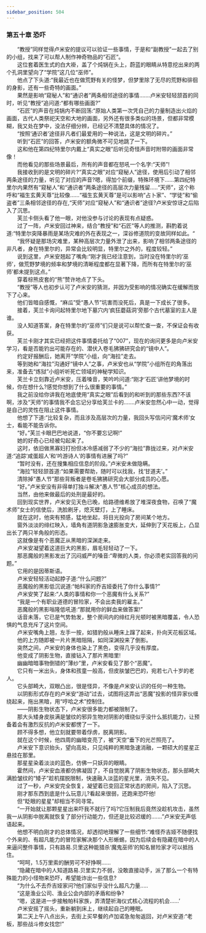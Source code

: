 ```yaml
---
sidebar_position: 504
---
```

### 第五十章 恐吓  


　　“教授”同样觉得卢米安的提议可以验证一些事情，于是和“副教授”一起去了别的小组，找来了可以帮人制作神奇物品的“石匠”。  
　　这位套着医生式的白大褂，盖了个炖锅在头上，蔚蓝的眼睛从特意挖出来的两个孔洞里望向了“学院”这几位“巫师”。  
　　他点了下头道:“我最近也在做荒野有关的怪梦，但梦里除了无尽的荒野和徘徊的身影，还有一些奇特的画面。”  
　　果然是影响“窥秘人”和“通识者”两条相邻途径的事情…….卢米安轻轻颔首的同时，听见“教授”追问道:“都有哪些画面?”  
　　“石匠”的声音在炖锅内不断回荡:“原始人类第一次凭自己的力量制造出火焰的画面，古代人类祭祀天空和大地的画面，另外还有很多类似的场景，但都非常模糊，我又处在梦中，没法仔细分辨，已经记不清楚具体的情况了。  
　　“按照‘通识者’途径非凡者们最爱用的一种说法，这是文明的碎片。”  
　　听到“石匠”的回答，卢米安的额角微不可见地跳了一下。  
　　这和他在第四纪特里尔内戴上“真实之眼”后听见奇怪声音时附带的画面非常像！  
　　而他看见的那些场景最后，所有的声音都在怒吼一个名字:“天师”!  
　　我接收到的是文明的碎片?“真实之眼”对应“窥秘人”途径，使用后引动了相邻两条途径的力量，听见了对应的声音?嗯，得加个前缀，特殊环境下......第四纪特里尔内果然有“窥秘人”和“通识者”两条途径的高层次力量残留.....“天师”，这个称呼和“福生玄黄天尊”比较像...…“福生玄黄天尊”是可以影响“占卜家”、“学徒”和“偷盗者”三条相邻途径的存在,“天师”对应“窥秘人”和“通识者”途径?卢米安惊讶之后陷入了沉思。  
　　芙兰卡侧头看了他一眼，对他没参与讨论的表现有点疑惑。  
　　过了一阵，卢米安回过神来，结合“教授”和“石匠”等人的推测，斟酌着说道:“特里尔突降暴雨是某场灾难的外在表现之一，深谷修道院的变故同样如此。“  
　　“我怀疑是那场灾难里，某种高层次力量外泄了出来，影响了相邻两条途径的非凡者，身在特里尔的，异常会比较明显，特里尔之外的，程度较轻。”  
　　说到这里，卢米安翘起了嘴角:“刚才我已经注意到，当时没在特里尔的‘巫师’，做荒野梦境的频率和梦境的清晰程度都在显著下降，而所有在特里尔的‘巫师’都未提到这点。”  
　　穿着棕熊皮套的“熊”赞许地点了下头。  
　　“教授”等人也初步认可了卢米安的猜测，并因为受影响的情况确实在缓解而放下了心来。  
　　他们皆暗自感慨，“麻瓜”受“愚人节”坑害而没死后，真是一下成长了很多。  
　　接着，芙兰卡询问起特里尔地下墓穴内‘疯狂蘑菇洞’旁那个古代墓室的主人是谁。  
　　没人知道答案，身在特里尔的“巫师”们只是说可以帮忙查一查，不保证会有收获。  
　　芙兰卡刚才其实已经把这件事情委托给了“007”，现在的询问更多是向卢米安学习，看是否能钓出可能存在的、潜伏入卷毛狒狒研究会的“镜中人”。  
　　约定好报酬后，她离开“学院”小组，向“海拉”走去。  
　　等到她和“海拉”沟通好“镜中人”之事，卢米安也从“学院”小组所在的角落出来，准备去“炼狱”小组听听死亡领域的神秘学知识。  
　　芙兰卡立刻靠近卢米安，压着嗓音，笑吟吟问道:“刚才‘石匠’讲他梦境的时候，你在想什么?感觉你想到了什么很重要的事情。”  
　　我之前没给你讲我在地底使用“真实之眼”后看到的和听到的那些东西?不该啊，涉及“天师”的事情我不会忘记分享给芙兰卡的…….卢米安忽然心中一动，觉得是自己的灵性在阻止这件事情。  
　　他想了下道:“比较复杂，而且涉及高层次的力量，我回头写信问问‘魔术师’女士，看能不能告诉你。  
　　“好。”芙兰卡眼巴巴地说道，“你不要忘记啊!”  
　　她的好奇心已经被勾起来了。  
　　这时，依旧做黑寡妇打扮但冰冷感减弱了不少的“海拉”靠拢过来，对卢米安道:“追踪‘咸蛋超人’和‘吟游诗人’的事情有进展了吗?”  
　　“暂时没有，还在搜集相应信息的阶段。”卢米安未做隐瞒。  
　　“海拉”轻轻颔首道:“如果需要帮助，随时可以找我，找‘甘道夫’。”  
　　清除掉“愚人节”那些背叛者是卷毛狒狒研究会大部分成员的心愿。  
　　“好。”卢米安没有非得单打独斗解决“愚人节”核心成员的想法。  
　　当然，由他来做最后的处刑是最好的。  
　　回到现实世界，卢米安见天色已晚，给路德维希放了堆深夜食物，召唤了“魔术师”女士的信使后，洗脸刷牙，熄灭壁灯，上了睡床。  
　　就在这时，他突有预感，猛地坐起，将目光投向了房间某个地方。  
　　窗外淡淡的绯红映入，墙角有道阴影急速膨胀变大，延伸到了天花板上，凸显出长了两只羊角般的形态。  
　　这就像是有个恶魔正从黑暗的深渊走来。  
　　卢米安凝望着这道巨大的黑影，眉毛轻轻动了一下。  
　　那恶魔般的黑影发出了沉闷威严的嗓音:“卑微的人类，你必须老实回答我的问题。”  
　　它用的是因蒂斯语。  
　　卢米安轻轻活动起脖子道:“什么问题?”  
　　恶魔般的黑影低沉说道:“帕科家的乔吉娅委托了你什么事情?”  
　　卢米安笑了起来:“人类的事情和你一个恶魔有什么关系?”  
　　“我是一个有职业道德的冒险家，不会出卖我的雇主。”  
　　恶魔般的黑影嗡隆低吼道:“那就用你的鲜血来做答案!”  
　　话音未落，它已是气势勃发，整个房间内的绯红月光顿时被黑暗覆盖，令人恐惧的气息充斥了这片空间。  
　　卢米安嘴角上翘，左手一按，如猎豹般从睡床上蹿了起来，扑向天花板区域。  
　　他的上方随即被一片片黑暗阻隔，如同深渊投来了倒影。  
　　突然之间，卢米安的身体也染上了黑色，变得几乎没有厚度。  
　　他变成了阴影生物，直接钻入了那片黑暗里!  
　　幽幽暗暗事物倒错的“薄纱”里，卢米安看见了那个“恶魔”。  
　　它只有一米出头，身体和孩童一般高，但皮肤皱巴巴的，宛若七八十岁的老人。  
　　它头部畸大，双眼凸出，很是怪异，不像是卢米安认识的任何一种生物。  
　　以阴影形式存在的卢米安“游动”过去，试图将这弄出“恶魔”投影的怪异家伙缠绕起来，拖出黑暗，用“哼哈之术”控制住。  
　　——阴影生物状态下，卢米安很多能力都被限制了。  
　　那大头矮身皮肤满是皱纹的邪异生物对阴影的缠绕似乎没什么抵抗能力，让预备着会有激烈反抗的卢米安都愣了一下。  
　　顾不得多想，他立刻就要带着俘虏，脱离阴影。  
　　就在这个时候，他四周的幽暗变亮了，被“天空”垂下的光芒照亮了。  
　　卢米安下意识抬头，望向高处，只见纯粹的黑暗急速消融，一颗硕大的星星正悬挂在那里。  
　　那星星染着淡淡的蓝色，仿佛一只妖异的眼睛。  
　　霍然间，卢米安血液都仿佛凝固了，不自觉脱离了阴影生物状态，那头部畸大满脸皱纹的“矮子”趁机摆脱限制，快速融入淡蓝的星光里，消失不见。  
　　过了一秒，卢米安完全恢复，凝望着已变回正常状态的房间，陷入了沉思。  
　　刚才那东西到底是什么玩意儿?看起来很弱，还跑来恐吓他!  
　　但“眨眼的星星”却相当不同寻常。  
　　“一开始就让那颗星星出来吓我不就行了吗?它压制我后竟然没趁机攻击，虽然我一从阴影中脱离就恢复了部分行动能力，但还是比较迟缓的.……”卢米安无声低语起来。  
　　他想不明白刚才的总体情况，却透彻地理解了一些细节:“难怪乔吉娅不随便找个外来的、有超凡能力的冒险家解决那个人形蜥蜴，因为后续会有隐藏在暗中的人来逼问整件事情，只有路易.贝里这种能猎杀‘魔鬼巫师’的知名冒险家才可以抵挡住。  
　　“呵呵，1.5万里索的酬劳可不好挣啊......  
　　“隐藏在暗中的人知道路易.贝里实力不弱，没敢直接动手，派了那么一个有特殊能力的小怪物来恐吓，希望能诈出一些信息?  
　　“为什么不去乔吉娅家问?他们家似乎没什么超凡力量.....  
　　“这是渔业公司、渔业公会内部的矛盾和纷争?  
　　“嗯，这是进一步接触帕科家族，弄清楚祈海仪式核心流程的机会..….’  
　　卢米安摇了摇头，重新躺到床上，继续起自己的睡眠。  
　　第二天上午八点出头，去街上买早餐的卢加诺急匆匆返回，对卢米安道:“老板，那些战斗修女找您!”  

